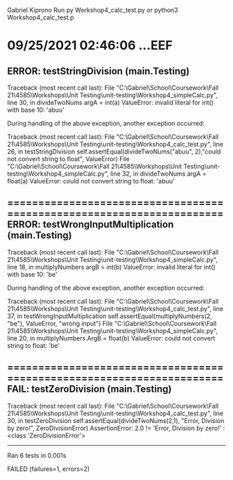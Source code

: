 Gabriel Kiprono
Run py Workshop4_calc_test.py or python3 Workshop4_calc_test.p


09/25/2021 02:46:06
...EEF
======================================================================
ERROR: testStringDivision (__main__.Testing)
----------------------------------------------------------------------
Traceback (most recent call last):
  File "C:\Gabriel\School\Coursework\Fall 21\4585\Workshops\Unit Testing\unit-testing\Workshop4_simpleCalc.py", line 30, in divideTwoNums
    argA = int(a)
ValueError: invalid literal for int() with base 10: 'abuu'

During handling of the above exception, another exception occurred:

Traceback (most recent call last):
  File "C:\Gabriel\School\Coursework\Fall 21\4585\Workshops\Unit Testing\unit-testing\Workshop4_calc_test.py", line 26, in testStringDivision
    self.assertEqual(divideTwoNums("abuu", 2),"could not convert string to float", ValueError)
  File "C:\Gabriel\School\Coursework\Fall 21\4585\Workshops\Unit Testing\unit-testing\Workshop4_simpleCalc.py", line 32, in divideTwoNums
    argA = float(a)
ValueError: could not convert string to float: 'abuu'

======================================================================
ERROR: testWrongInputMultiplication (__main__.Testing)
----------------------------------------------------------------------
Traceback (most recent call last):
  File "C:\Gabriel\School\Coursework\Fall 21\4585\Workshops\Unit Testing\unit-testing\Workshop4_simpleCalc.py", line 18, in multiplyNumbers
    argB = int(b)
ValueError: invalid literal for int() with base 10: 'be'

During handling of the above exception, another exception occurred:

Traceback (most recent call last):
  File "C:\Gabriel\School\Coursework\Fall 21\4585\Workshops\Unit Testing\unit-testing\Workshop4_calc_test.py", line 37, in testWrongInputMultiplication
    self.assertEqual(multiplyNumbers(2, "be"), ValueError, "wrong input")
  File "C:\Gabriel\School\Coursework\Fall 21\4585\Workshops\Unit Testing\unit-testing\Workshop4_simpleCalc.py", line 20, in multiplyNumbers
    ArgB = float(b)
ValueError: could not convert string to float: 'be'

======================================================================
FAIL: testZeroDivision (__main__.Testing)
----------------------------------------------------------------------
Traceback (most recent call last):
  File "C:\Gabriel\School\Coursework\Fall 21\4585\Workshops\Unit Testing\unit-testing\Workshop4_calc_test.py", line 30, in testZeroDivision
    self.assertEqual(divideTwoNums(2,1), "Error, Division by zero!", ZeroDivisionError)
AssertionError: 2.0 != 'Error, Division by zero!' : <class 'ZeroDivisionError'>

----------------------------------------------------------------------
Ran 6 tests in 0.001s

FAILED (failures=1, errors=2)
